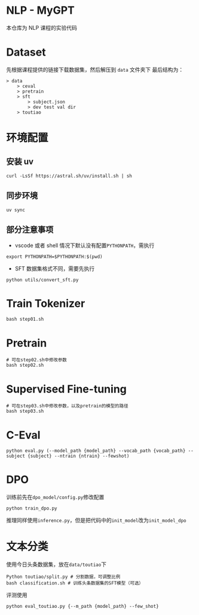 # NLP - MyGPT

本仓库为 NLP 课程的实验代码

# Dataset

先根据课程提供的链接下载数据集，然后解压到 `data` 文件夹下
最后结构为：

```
> data
    > ceval
    > pretrain
    > sft
        > subject.json
        > dev test val dir
    > toutiao
```

# 环境配置

## 安装 uv

```shell
curl -LsSf https://astral.sh/uv/install.sh | sh
```

## 同步环境

```shell
uv sync
```

## 部分注意事项

- vscode 或者 shell 情况下默认没有配置`PYTHONPATH`，需执行

```shell
export PYTHONPATH=$PYTHONPATH:$(pwd)
```

- SFT 数据集格式不同，需要先执行

```shell
python utils/convert_sft.py
```

# Train Tokenizer

```shell
bash step01.sh
```

# Pretrain

```shell
# 可在step02.sh中修改参数
bash step02.sh
```

# Supervised Fine-tuning

```shell
# 可在step03.sh中修改参数，以及pretrain的模型的路径
bash step03.sh
```

# C-Eval

```shell
python eval.py (--model_path {model_path} --vocab_path {vocab_path} --subject {subject} --ntrain {ntrain} --fewshot)
```

# DPO

训练前先在`dpo_model/config.py`修改配置

```shell
python train_dpo.py
```

推理同样使用`inference.py`，但是把代码中的`init_model`改为`init_model_dpo`

# 文本分类

使用今日头条数据集，放在`data/toutiao`下

```shell
Python toutiao/split.py # 分割数据，可调整比例
bash classification.sh # 训练头条数据集的SFT模型（可选）
```

评测使用

```shell
python eval_toutiao.py {--m_path {model_path} --few_shot}
```
